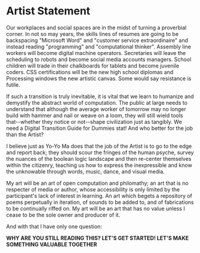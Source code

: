 # Artist Statement

Our workplaces and social spaces are in the midst of turning a proverbial corner. In not so may years, the skills lines of resumes are going to be backspacing "Microsoft Word" and "customer service extraordinaire" and instead reading "programming" and "computational thinker". Assembly line workers will become digital machine operators. Secretaries will leave the scheduling to robots and become social media accounts managers. School children will trade in their chalkboards for tablets and become juvenile coders. CSS certifications will be the new high school diplomas and Processing windows the new artistic canvas. Some would say resistance is futile.

If such a transition is truly inevitable, it is vital that we learn to humanize and demystify the abstract world of computation. The public at large needs to understand that although the average worker of tomorrow may no longer build with hammer and nail or weave on a loom, they will still wield tools that--whether they notice or not--shape civilization just as tangibly. We need a Digital Transition Guide for Dummies stat! And who better for the job than the Artist?

I believe just as Yo-Yo Ma does that the job of the Artist is to go to the edge and report back; they should scour the fringes of the human psyche, survey the nuances of the boolean logic landscape and then re-center themselves within the citizenry, teaching us how to express the inexpressible and know the unknowable through words, music, dance, and visual media.

My art will be an art of open computation and philomathy; an art that is no respecter of media or author, whose accessibility is only limited by the participant's lack of interest in learning. An art which begets a repository of poems perpetually in iteration, of sounds to be added to, and of fabrications to be continually riffed on. My art will be an art that has no value unless I cease to be the sole owner and producer of it.

And with that I have only one question:

**WHY ARE YOU STILL READING THIS? LET'S GET STARTED! LET'S MAKE SOMETHING VALUABLE TOGETHER**
